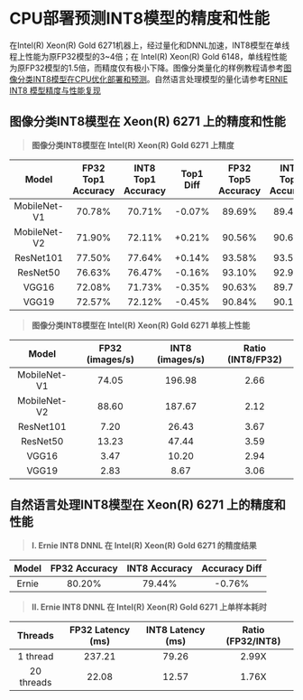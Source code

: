 # CPU部署预测INT8模型的精度和性能

在Intel(R) Xeon(R) Gold 6271机器上，经过量化和DNNL加速，INT8模型在单线程上性能为原FP32模型的3~4倍；在 Intel(R) Xeon(R) Gold 6148，单线程性能为原FP32模型的1.5倍，而精度仅有极小下降。图像分类量化的样例教程请参考[图像分类INT8模型在CPU优化部署和预测](https://github.com/PaddlePaddle/PaddleSlim/tree/develop/demo/mkldnn_quant/quant_aware/PaddleCV_mkldnn_quantaware_tutorial_cn.md)。自然语言处理模型的量化请参考[ERNIE INT8 模型精度与性能复现](https://github.com/PaddlePaddle/benchmark/tree/master/Inference/c%2B%2B/ernie/mkldnn)


## 图像分类INT8模型在 Xeon(R) 6271 上的精度和性能

>**图像分类INT8模型在 Intel(R) Xeon(R) Gold 6271 上精度**

|    Model     | FP32 Top1 Accuracy | INT8 Top1 Accuracy | Top1 Diff | FP32 Top5 Accuracy | INT8 Top5 Accuracy | Top5 Diff |
| :----------: | :----------------: | :--------------------: | :-------: | :----------------: | :--------------------: | :-------: |
| MobileNet-V1 |       70.78%       |         70.71%         |  -0.07%   |       89.69%       |         89.41%         |  -0.28%   |
| MobileNet-V2 |       71.90%       |         72.11%         |  +0.21%   |       90.56%       |         90.62%         |  +0.06%   |
|  ResNet101   |       77.50%       |         77.64%         |  +0.14%   |       93.58%       |         93.58%         |   0.00%   |
|   ResNet50   |       76.63%       |         76.47%         |  -0.16%   |       93.10%       |         92.98%         |  -0.12%   |
|    VGG16     |       72.08%       |         71.73%         |  -0.35%   |       90.63%       |         89.71%         |  -0.92%   |
|    VGG19     |       72.57%       |         72.12%         |  -0.45%   |       90.84%       |         90.15%         |  -0.69%   |

>**图像分类INT8模型在 Intel(R) Xeon(R) Gold 6271 单核上性能**

|    Model     | FP32 (images/s) | INT8 (images/s) | Ratio (INT8/FP32)  |
| :----------: | :-------------: | :-----------------: | :---------------:  |
| MobileNet-V1 |      74.05      |       196.98        |      2.66          |
| MobileNet-V2 |      88.60      |       187.67        |      2.12          |
|  ResNet101   |      7.20       |       26.43         |      3.67          |
|   ResNet50   |      13.23      |       47.44         |      3.59          |
|    VGG16     |      3.47       |       10.20         |      2.94          |
|    VGG19     |      2.83       |       8.67          |      3.06          |

## 自然语言处理INT8模型在 Xeon(R) 6271 上的精度和性能

>**I. Ernie INT8 DNNL 在 Intel(R) Xeon(R) Gold 6271 的精度结果**

|     Model    |  FP32 Accuracy | INT8 Accuracy | Accuracy Diff |
|:------------:|:----------------------:|:----------------------:|:---------:|
|   Ernie      |          80.20%        |         79.44%   |     -0.76%      |  


>**II. Ernie INT8 DNNL 在 Intel(R) Xeon(R) Gold 6271 上单样本耗时**

|     Threads  | FP32 Latency (ms) | INT8 Latency (ms)    | Ratio (FP32/INT8) |
|:------------:|:----------------------:|:-------------------:|:-----------------:|
| 1 thread     |       237.21          |      79.26           |    2.99X       |
| 20 threads   |       22.08           |      12.57           |    1.76X       |
